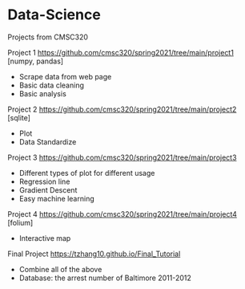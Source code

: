 # Data-Science
Projects from CMSC320

Project 1 https://github.com/cmsc320/spring2021/tree/main/project1 
[numpy, pandas]
- Scrape data from web page
- Basic data cleaning
- Basic analysis


Project 2 https://github.com/cmsc320/spring2021/tree/main/project2
[sqlite]
- Plot
- Data Standardize


Project 3 https://github.com/cmsc320/spring2021/tree/main/project3
- Different types of plot for different usage
- Regression line
- Gradient Descent
- Easy machine learning


Project 4 https://github.com/cmsc320/spring2021/tree/main/project4
[folium]
- Interactive map


Final Project https://tzhang10.github.io/Final_Tutorial
- Combine all of the above
- Database: the arrest number of Baltimore 2011-2012
